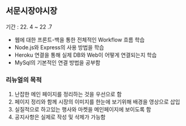 ##  서문시장야시장
기간 : 22. 4 ~ 22 .7

- 웹에 대한 프론트-백을 통한 전체적인 Workflow 흐름 학습
- Node.js와 Express의 사용 방법을 학습
- Heroku 연결을 통해 실제 DB와 Web이 어떻게 연결되는지 학습
- MySql의 기본적인 연결 방법을 공부함

### 리뉴얼의 목적
1. 난잡한 메인 페이지를 정리하는 것을 우선으로 함
2. 페이지 정리와 함께 시장의 이미지를 한눈에 보기위해 배경을 영상으로 삽입
3. 실질적으로 하고있는 행사와 마켓을 메인페이지에 보이도록 함
4. 공지사항은 실제로 작성 및 삭제가 가능함
